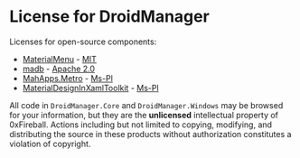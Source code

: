 
# License for DroidManager

Licenses for open-source components:

- [MaterialMenu](https://github.com/beto-rodriguez/MaterialMenu) - [MIT](https://github.com/beto-rodriguez/MaterialMenu/blob/master/LICENSE.txt)
- [madb](https://github.com/quamotion/madb) - [Apache 2.0](https://github.com/quamotion/madb/blob/master/LICENSE)
- [MahApps.Metro](https://github.com/MahApps/MahApps.Metro) - [Ms-Pl](https://github.com/MahApps/MahApps.Metro/blob/develop/LICENSE)
- [MaterialDesignInXamlToolkit](https://github.com/ButchersBoy/MaterialDesignInXamlToolkit) - [Ms-Pl](https://github.com/ButchersBoy/MaterialDesignInXamlToolkit/blob/master/License)


All code in `DroidManager.Core` and `DroidManager.Windows` may be browsed for your information, but they are the __unlicensed__ intellectual property of 0xFireball.
Actions including but not limited to copying, modifying, and distributing the source in these products without authorization
constitutes a violation of copyright.